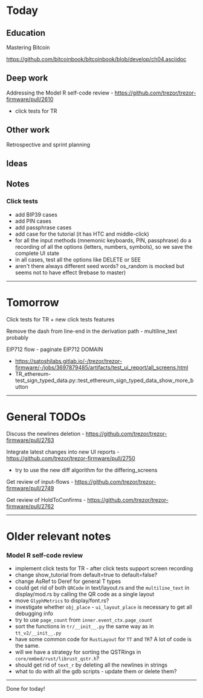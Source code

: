 # Today

## Education

Mastering Bitcoin

https://github.com/bitcoinbook/bitcoinbook/blob/develop/ch04.asciidoc

## Deep work

Addressing the Model R self-code review - https://github.com/trezor/trezor-firmware/pull/2610
- click tests for TR

## Other work

Retrospective and sprint planning

## Ideas

## Notes

### Click tests
- add BIP39 cases
- add PIN cases
- add passphrase cases
- add case for the tutorial (it has HTC and middle-click)
- for all the input methods (mnemonic keyboards, PIN, passphrase) do a recording of all the options (letters, numbers, symbols), so we save the complete UI state
- in all cases, test all the options like DELETE or SEE
- aren't there always different seed words? os_random is mocked but seems not to have effect 9rebase to master)

---

# Tomorrow

Click tests for TR + new click tests features

Remove the dash from line-end in the derivation path - multiline_text probably

EIP712 flow - paginate EIP712 DOMAIN
- https://satoshilabs.gitlab.io/-/trezor/trezor-firmware/-/jobs/3697879485/artifacts/test_ui_report/all_screens.html
- TR_ethereum-test_sign_typed_data.py::test_ethereum_sign_typed_data_show_more_button

---

# General TODOs

Discuss the newlines deletion - https://github.com/trezor/trezor-firmware/pull/2763

Integrate latest changes into new UI reports - https://github.com/trezor/trezor-firmware/pull/2750
- try to use the new diff algorithm for the differing_screens

Get review of input-flows - https://github.com/trezor/trezor-firmware/pull/2749

Get review of HoldToConfirms - https://github.com/trezor/trezor-firmware/pull/2762

---

# Older relevant notes

### Model R self-code review

- implement click tests for TR - after click tests support screen recording
- change show_tutorial from default=true to default=false?
- change AsRef<str> to Deref<str> for general T types
- could get rid of both `QRCode` in text/layout.rs and the `multiline_text` in display/mod.rs by calling the QR code as a single layout
- move `GlyphMetrics` to display/font.rs?
- investigate whether `obj_place` - `ui_layout_place` is necessary to get all debugging info
- try to use `page_count` from `inner.event_ctx.page_count`
- sort the functions in `tr/__init__.py` the same way as in `tt_v2/__init__.py`
- have some common code for `RustLayout` for `TT` and `TR`? A lot of code is the same.
- will we have a strategy for sorting the QSTRings in `core/embed/rust/librust_qstr.h`?
- should get rid of `text_r` by deleting all the newlines in strings
- what to do with all the gdb scripts - update them or delete them?

---

Done for today!
